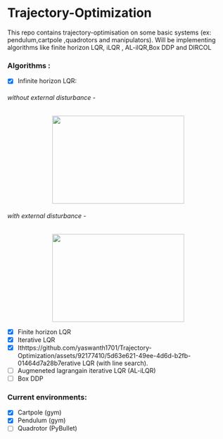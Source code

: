 # Trajectory-Optimization
This repo contains trajectory-optimisation  on some basic systems (ex: pendulum,cartpole ,quadrotors and manipulators). Will  be implementing algorithms like finite horizon LQR, iLQR , AL-ilQR,Box DDP and DIRCOL
### Algorithms  :
- [X] Infinite horizon LQR:

###### without external disturbance  -  
<p align="center">

<img src="https://github.com/yaswanth1701/Trajectory-Optimization/assets/92177410/d3423a33-e4c9-44ae-9b48-a432955305d8.gif" width="300" height="200">
</p>

###### with external disturbance  -  
<p align="center">

<img src="https://github.com/yaswanth1701/Trajectory-Optimization/assets/92177410/0f8d7961-70f0-45c5-9640-71cb30740881.gif" width="300" height="200">
</p>


- [X] Finite horizon LQR 
- [X] Iterative LQR
- [X] Ithttps://github.com/yaswanth1701/Trajectory-Optimization/assets/92177410/5d63e621-49ee-4d6d-b2fb-01464d7a28b7erative LQR (with line search).
- [ ] Augmeneted lagrangain iterative LQR (AL-iLQR)
- [ ] Box DDP
### Current environments:
- [x] Cartpole (gym)
- [x] Pendulum (gym)
- [ ] Quadrotor (PyBullet)
